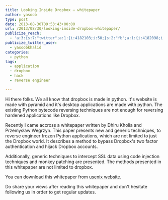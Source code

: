 ```yaml
---
title: Looking Inside Dropbox – whitepaper
author: yasoob
type: post
date: 2013-08-30T09:53:43+00:00
url: /2013/08/30/looking-inside-dropbox-whitepaper/
publicize_reach:
  - 'a:3:{s:7:"twitter";a:1:{i:4182103;i:50;}s:2:"fb";a:1:{i:4182098;i:19;}s:2:"wp";a:1:{i:0;i:40;}}'
publicize_twitter_user:
  - yasoobkhalid
categories:
  - python
tags:
  - application
  - dropbox
  - hack
  - reverse engineer

---
```

Hi there folks. We all know that dropbox is made in python. It's website is made with pyramid and it's desktop applications are made with python. The existing Python bytecode reversing techniques are not enough for reversing hardened applications like Dropbox. 

Recently I came accross a whitepaper written by Dhiru Kholia and Przemysław Wegrzyn. This paper presents new and generic techniques, to reverse engineer frozen Python applications, which are not limited to just the Dropbox world. It describes a method to bypass Dropbox's two factor authentication and hijack Dropbox accounts. 

Additionally, generic techniques to intercept SSL data using code injection techniques and monkey patching are presented. The methods presented in this whitepaper are not limited to dropbox.

You can download this whitepaper from [usenix website.][1]

Do share your views after reading this whitepaper and don't hesitate following us in order to get regular updates.

 [1]: https://www.usenix.org/system/files/conference/woot13/woot13-kholia.pdf